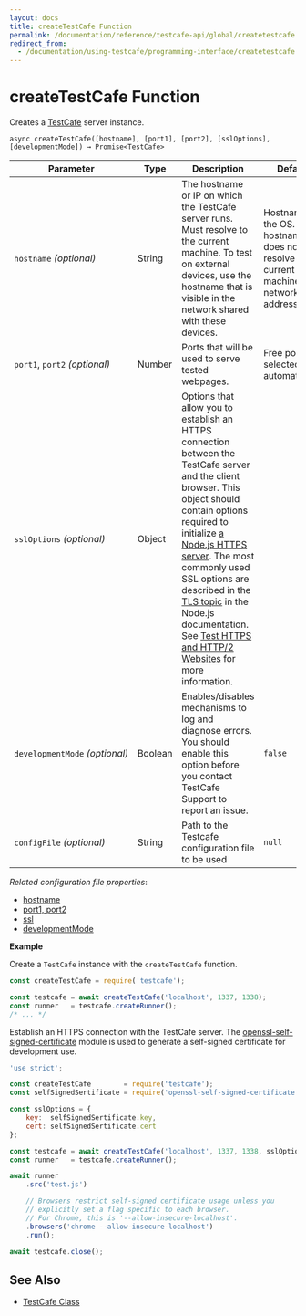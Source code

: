 ```yaml
---
layout: docs
title: createTestCafe Function
permalink: /documentation/reference/testcafe-api/global/createtestcafe.html
redirect_from:
  - /documentation/using-testcafe/programming-interface/createtestcafe.html
---
```

# createTestCafe Function

Creates a [TestCafe](../testcafe/README.md) server instance.

```text
async createTestCafe([hostname], [port1], [port2], [sslOptions], [developmentMode]) → Promise<TestCafe>
```

Parameter                     | Type   | Description                                                                                                                                                                                                  | Default
----------------------------- | ------ | ------------------------------------------------------------------------------------------------------------------------------------------------------------------------------------------------------------ | -------
`hostname`&#160;*(optional)*       | String | The hostname or IP on which the TestCafe server runs. Must resolve to the current machine. To test on external devices, use the hostname that is visible in the network shared with these devices. | Hostname of the OS. If the hostname does not resolve to the current machine - its network IP address.
`port1`, `port2`&#160;*(optional)* | Number | Ports that will be used to serve tested webpages.                                                                                                                                                            | Free ports selected automatically.
`sslOptions`&#160;*(optional)*     | Object | Options that allow you to establish an HTTPS connection between the TestCafe server and the client browser. This object should contain options required to initialize [a Node.js HTTPS server](https://nodejs.org/api/https.html#https_https_createserver_options_requestlistener). The most commonly used SSL options are described in the [TLS topic](https://nodejs.org/api/tls.html#tls_tls_createsecurecontext_options) in the Node.js documentation. See [Test HTTPS and HTTP/2 Websites](../../../guides/advanced-guides/test-https-features-and-http2-websites.md) for more information.
`developmentMode`&#160;*(optional)* | Boolean | Enables/disables mechanisms to log and diagnose errors. You should enable this option before you contact TestCafe Support to report an issue. | `false`
`configFile`&#160;*(optional)* | String | Path to the Testcafe configuration file to be used | `null`

*Related configuration file properties*:

* [hostname](../../configuration-file.md#hostname)
* [port1, port2](../../configuration-file.md#port1-port2)
* [ssl](../../configuration-file.md#ssl)
* [developmentMode](../../configuration-file.md#developmentmode)

**Example**

Create a `TestCafe` instance with the `createTestCafe` function.

```js
const createTestCafe = require('testcafe');

const testcafe = await createTestCafe('localhost', 1337, 1338);
const runner   = testcafe.createRunner();
/* ... */
```

Establish an HTTPS connection with the TestCafe server. The [openssl-self-signed-certificate](https://www.npmjs.com/package/openssl-self-signed-certificate) module is used to generate a self-signed certificate for development use.

```js
'use strict';

const createTestCafe        = require('testcafe');
const selfSignedSertificate = require('openssl-self-signed-certificate');

const sslOptions = {
    key:  selfSignedSertificate.key,
    cert: selfSignedSertificate.cert
};

const testcafe = await createTestCafe('localhost', 1337, 1338, sslOptions);
const runner   = testcafe.createRunner();

await runner
    .src('test.js')

    // Browsers restrict self-signed certificate usage unless you
    // explicitly set a flag specific to each browser.
    // For Chrome, this is '--allow-insecure-localhost'.
    .browsers('chrome --allow-insecure-localhost')
    .run();

await testcafe.close();
```

## See Also

* [TestCafe Class](../testcafe/README.md)
